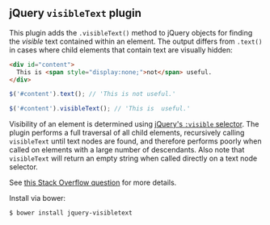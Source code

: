 ## jQuery `visibleText` plugin

This plugin adds the `.visibleText()` method to jQuery objects for finding the *visible* text contained within an element. The output differs from `.text()` in cases where child elements that contain text are visually hidden:

```html
<div id="content">
  This is <span style="display:none;">not</span> useful.
</div>
```

```javascript
$('#content').text(); // 'This is not useful.'

$('#content').visibleText(); // 'This is  useful.'
```

Visibility of an element is determined using [jQuery's `:visible` selector](http://api.jquery.com/visible-selector/). The plugin performs a full traversal of all child elements, recursively calling `visibleText` until text nodes are found, and therefore performs poorly when called on elements with a large number of descendants. Also note that `visibleText` will return an empty string when called directly on a text node selector.

See [this Stack Overflow question](http://stackoverflow.com/questions/17754134/get-only-visible-text-with-jquery/22518704) for more details.

Install via bower:

```sh
$ bower install jquery-visibletext
```
